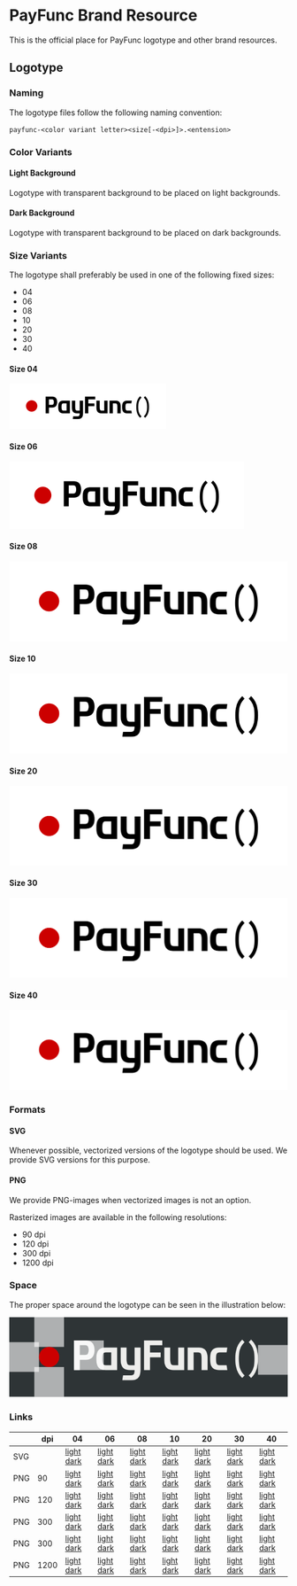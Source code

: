 # PayFunc Brand Resource
This is the official place for PayFunc logotype and other brand resources.

## Logotype

### Naming

The logotype files follow the following naming convention:
```
payfunc-<color variant letter><size[-<dpi>]>.<entension>
```

### Color Variants

#### Light Background
Logotype with transparent background to be placed on light backgrounds.

#### Dark Background
Logotype with transparent background to be placed on dark backgrounds.

### Size Variants
The logotype shall preferably be used in one of the following fixed sizes:
- 04
- 06
- 08
- 10
- 20
- 30
- 40

#### Size 04
![Size 04](./logo/payfunc-l04.svg)
#### Size 06
![Size 06](./logo/payfunc-l06.svg)
#### Size 08
![Size 08](./logo/payfunc-l08.svg)
#### Size 10
![Size 10](./logo/payfunc-l10.svg)
#### Size 20
![Size 20](./logo/payfunc-l20.svg)
#### Size 30
![Size 30](./logo/payfunc-l30.svg)
#### Size 40
![Size 40](./logo/payfunc-l40.svg)

### Formats

#### SVG
Whenever possible, vectorized versions of the logotype should be used. We provide SVG versions for this purpose.

#### PNG
We provide PNG-images when vectorized images is not an option.

Rasterized images are available in the following resolutions:
- 90 dpi
- 120 dpi
- 300 dpi
- 1200 dpi

### Space
The proper space around the logotype can be seen in the illustration below:

![Logotype Space](./logo/space/payfunc-space.svg)

### Links

|     |  dpi |                                                           04 |                                                           06 |                                                           08 |                                                       10 |                                                           20 |                                                           30 |                                                           40 |
|-----|------|--------------------------------------------------------------|--------------------------------------------------------------|--------------------------------------------------------------|----------------------------------------------------------|--------------------------------------------------------------|--------------------------------------------------------------|--------------------------------------------------------------|
| SVG |      | [light](./logo/payfunc-04.svg) [dark](./logo/payfunc-04.svg) | [light](./logo/payfunc-06.svg) [dark](./logo/payfunc-06.svg) | [light](./logo/payfunc-08.svg) [dark](./logo/payfunc-08.svg) | [light](./logo/payfunc-10.svg) [dark](./logo/payfunc-10) | [light](./logo/payfunc-20.svg) [dark](./logo/payfunc-20.svg) | [light](./logo/payfunc-30.svg) [dark](./logo/payfunc-30.svg) | [light](./logo/payfunc-40.svg) [dark](./logo/payfunc-40.svg) |
| PNG |   90 | [light](./logo/payfunc-04-90.png) [dark](./logo/payfunc-04-90.png) | [light](./logo/payfunc-06-90.png) [dark](./logo/payfunc-06-90.png) | [light](./logo/payfunc-08-90.png) [dark](./logo/payfunc-08-90.png) | [light](./logo/payfunc-10-90.png) [dark](./logo/payfunc-10) | [light](./logo/payfunc-20-90.png) [dark](./logo/payfunc-20-90.png) | [light](./logo/payfunc-30-90.png) [dark](./logo/payfunc-30-90.png) | [light](./logo/payfunc-40-90.png) [dark](./logo/payfunc-40-90.png) |
| PNG |  120 | [light](./logo/payfunc-04-120.png) [dark](./logo/payfunc-04-120.png) | [light](./logo/payfunc-06-120.png) [dark](./logo/payfunc-06-120.png) | [light](./logo/payfunc-08-120.png) [dark](./logo/payfunc-08-120.png) | [light](./logo/payfunc-10-120.png) [dark](./logo/payfunc-10) | [light](./logo/payfunc-20-120.png) [dark](./logo/payfunc-20-120.png) | [light](./logo/payfunc-30-120.png) [dark](./logo/payfunc-30-120.png) | [light](./logo/payfunc-40-120.png) [dark](./logo/payfunc-40-120.png) |
| PNG |  300 | [light](./logo/payfunc-04-300.png) [dark](./logo/payfunc-04-300.png) | [light](./logo/payfunc-06-300.png) [dark](./logo/payfunc-06-300.png) | [light](./logo/payfunc-08-300.png) [dark](./logo/payfunc-08-300.png) | [light](./logo/payfunc-10-300.png) [dark](./logo/payfunc-10) | [light](./logo/payfunc-20-300.png) [dark](./logo/payfunc-20-300.png) | [light](./logo/payfunc-30-300.png) [dark](./logo/payfunc-30-300.png) | [light](./logo/payfunc-40-300.png) [dark](./logo/payfunc-40-300.png) |
| PNG |  300 | [light](./logo/payfunc-04-300.png) [dark](./logo/payfunc-04-300.png) | [light](./logo/payfunc-06-300.png) [dark](./logo/payfunc-06-300.png) | [light](./logo/payfunc-08-300.png) [dark](./logo/payfunc-08-300.png) | [light](./logo/payfunc-10-300.png) [dark](./logo/payfunc-10) | [light](./logo/payfunc-20-300.png) [dark](./logo/payfunc-20-300.png) | [light](./logo/payfunc-30-300.png) [dark](./logo/payfunc-30-300.png) | [light](./logo/payfunc-40-300.png) [dark](./logo/payfunc-40-300.png) |
| PNG | 1200 | [light](./logo/payfunc-04-1200.png) [dark](./logo/payfunc-04-1200.png) | [light](./logo/payfunc-06-1200.png) [dark](./logo/payfunc-06-1200.png) | [light](./logo/payfunc-08-1200.png) [dark](./logo/payfunc-08-1200.png) | [light](./logo/payfunc-10-1200.png) [dark](./logo/payfunc-10) | [light](./logo/payfunc-20-1200.png) [dark](./logo/payfunc-20-1200.png) | [light](./logo/payfunc-30-1200.png) [dark](./logo/payfunc-30-1200.png) | [light](./logo/payfunc-40-1200.png) [dark](./logo/payfunc-40-1200.png) |
